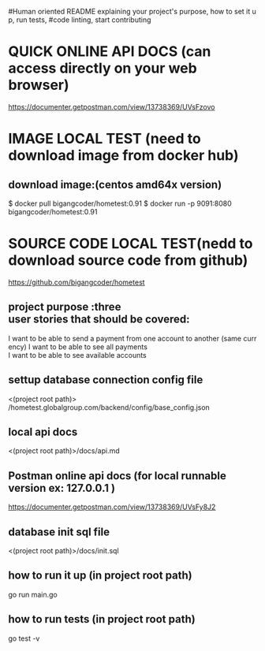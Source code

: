#Human oriented README explaining your project's purpose, how to set it up, run tests,
#code linting, start contributing


# QUICK ONLINE API DOCS (can access directly on your web browser)
https://documenter.getpostman.com/view/13738369/UVsFzovo


# IMAGE LOCAL TEST (need to download image from docker hub)
## download image:(centos amd64x  version)
$ docker pull bigangcoder/hometest:0.91
$ docker run -p 9091:8080 bigangcoder/hometest:0.91

# SOURCE CODE LOCAL TEST(nedd to download source code from github)
https://github.com/bigangcoder/hometest



## project purpose  :three user stories that should be covered:

I want to be able to send a payment from one account to another (same currency)
I want to be able to see all payments
I want to be able to see available accounts

## settup database connection config file
<(project root path)> /hometest.globalgroup.com/backend/config/base_config.json

## local api docs 

<(project root path)>/docs/api.md

## Postman online api docs (for local runnable version   ex: 127.0.0.1 )

https://documenter.getpostman.com/view/13738369/UVsFy8J2

## database init sql file 

<(project root path)>/docs/init.sql

## how to run it up (in project root path)

go run main.go 

## how to run tests (in project root path)

go test -v 






